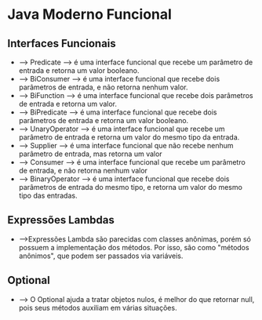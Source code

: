 # Java Moderno Funcional

## Interfaces Funcionais

- --> Predicate --> é uma interface funcional que recebe um parâmetro de entrada e retorna um valor booleano.
- --> BiConsumer --> é uma interface funcional que recebe dois parâmetros de entrada, e não retorna nenhum valor.
- --> BiFunction --> é uma interface funcional que recebe dois parâmetros de entrada e retorna um valor.
- --> BiPredicate --> é uma interface funcional que recebe dois parâmetros de entrada e retorna um valor booleano.
- --> UnaryOperator --> é uma interface funcional que recebe um parâmetro de entrada e retorna um valor do mesmo tipo da entrada.
- --> Supplier --> é uma interface funcional que não recebe nenhum parâmetro de entrada, mas retorna um valor
- --> Consumer --> é uma interface funcional que recebe um parâmetro de entrada, e não retorna nenhum valor
- --> BinaryOperator --> é uma interface funcional que recebe dois parâmetros de entrada do mesmo tipo, e retorna um valor do mesmo tipo das entradas.

## Expressões Lambdas

- -->Expressões Lambda são parecidas com classes anônimas, porém só possuem a implementação dos
métodos. Por isso, são como "métodos anônimos", que podem ser passados via variáveis.

## Optional

- --> O Optional ajuda a tratar objetos nulos, é melhor do que retornar null, pois seus métodos auxiliam em várias situações.

